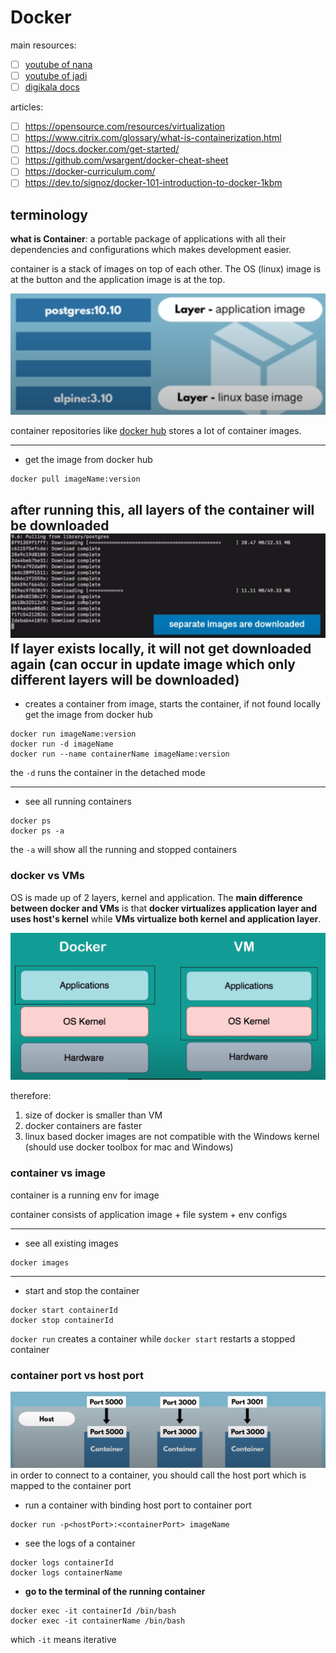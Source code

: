 # Docker
main resources: 
- [ ] [youtube of nana](https://www.youtube.com/watch?v=3c-iBn73dDE&t=1756s)
- [ ] [youtube of jadi](https://www.youtube.com/watch?v=_jKNnHROiC0&t=806s)
- [ ] [digikala docs](https://docs.digikala.com/display/onboarding/Introduction+to+Docker+and+containerization)

articles:
- [ ] https://opensource.com/resources/virtualization
- [ ] https://www.citrix.com/glossary/what-is-containerization.html
- [ ] https://docs.docker.com/get-started/
- [ ] https://github.com/wsargent/docker-cheat-sheet
- [ ] https://docker-curriculum.com/
- [ ] https://dev.to/signoz/docker-101-introduction-to-docker-1kbm

## terminology
**what is Container**: a portable package of applications with all their dependencies and configurations which makes development easier.

container is a stack of images on top of each other. The OS (linux) image is at the button and the application image is at the top.

![Untitled](static/container.png)

container repositories like [docker hub](https://hub.docker.com/) stores a lot of container images.

---
* get the image from docker hub
```commandline
docker pull imageName:version
```
after running this, all layers of the container will be downloaded
![Untitled](static/layersOfImages.png)
If layer exists locally, it will not get downloaded again (can occur in update image which only different layers will be downloaded) 
---
* creates a container from image, starts the container, if not found locally get the image from docker hub
```commandline
docker run imageName:version
docker run -d imageName
docker run --name containerName imageName:version
```
the `-d` runs the container in the detached mode

---
* see all running containers
```commandline
docker ps
docker ps -a
```
the `-a` will show all the running and stopped containers

### docker vs VMs
OS is made up of 2 layers, kernel and application.
The **main difference between docker and VMs** is that **docker virtualizes application layer and uses host's kernel** while **VMs virtualize both kernel and application layer**.

![Untitled](static/dockerVsVMs.png)

therefore:
1. size of docker is smaller than VM
2. docker containers are faster
3. linux based docker images are not compatible with the Windows kernel (should use docker toolbox for mac and Windows)

### container vs image
container is a running env for image

container consists of application image + file system + env configs

---
* see all existing images
```commandline
docker images
```
---
* start and stop the container
```commandline
docker start containerId
docker stop containerId
```
`docker run` creates a container while `docker start` restarts a stopped container

### container port vs host port
![Untitled](static/containerAndHostPorts.png)
in order to connect to a container, you should call the host port which is mapped to the container port
* run a container with binding host port to container port
```commandline
docker run -p<hostPort>:<containerPort> imageName
```
* see the logs of a container
```commandline
docker logs containerId
docker logs containerName
```
* **go to the terminal of the running container**
```commandline
docker exec -it containerId /bin/bash
docker exec -it containerName /bin/bash
```
which `-it` means iterative
